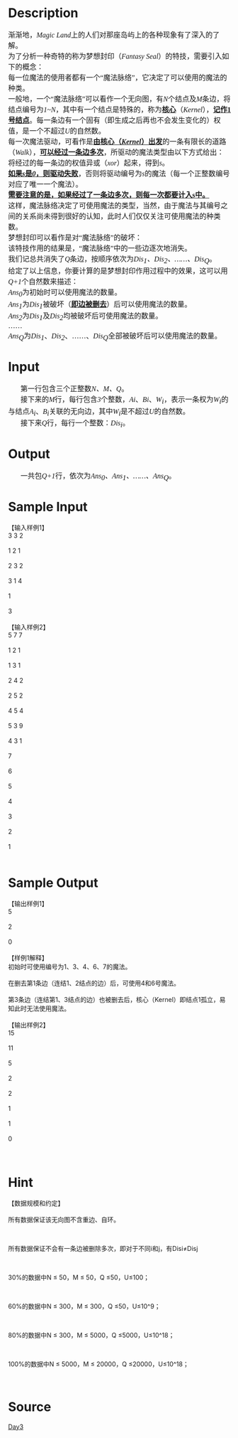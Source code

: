 
# Description

<div class="content"><h2 style="margin-top: 0pt; margin-bottom: 0pt"><span style="font-weight: normal; font-size: 12pt; font-style: italic; font-family: &#39;Times New Roman&#39;; mso-spacerun: &#39;yes&#39;"><o:p></o:p></span></h2>
<p class="p0" style="margin-top: 0pt; margin-bottom: 0pt; text-align: left"><span style="font-size: 12pt; font-family: &#39;宋体&#39;; mso-spacerun: &#39;yes&#39;">渐渐地，</span><span style="font-size: 12pt; font-style: italic; font-family: &#39;宋体&#39;; mso-spacerun: &#39;yes&#39;">Magic Land</span><span style="font-size: 12pt; font-family: &#39;宋体&#39;; mso-spacerun: &#39;yes&#39;">上的人们对那座岛屿上的各种现象有了深入的了解。</span><span style="font-size: 12pt; font-family: &#39;Times New Roman&#39;; mso-spacerun: &#39;yes&#39;"><o:p></o:p></span></p>
<p class="p0" style="margin-top: 0pt; margin-bottom: 0pt; text-align: left"><span style="font-size: 12pt; font-family: &#39;Times New Roman&#39;; mso-spacerun: &#39;yes&#39;"><o:p></o:p></span></p>
<p class="p0" style="margin-top: 0pt; margin-bottom: 0pt; text-align: left"><span style="font-size: 12pt; font-family: &#39;宋体&#39;; mso-spacerun: &#39;yes&#39;">为了分析一种奇特的称为梦想封印（</span><span style="font-size: 12pt; font-style: italic; font-family: &#39;宋体&#39;; mso-spacerun: &#39;yes&#39;">Fantasy Seal</span><span style="font-size: 12pt; font-family: &#39;宋体&#39;; mso-spacerun: &#39;yes&#39;">）的特技，需要引入如下的概念：</span><span style="font-size: 12pt; font-family: &#39;Times New Roman&#39;; mso-spacerun: &#39;yes&#39;"><o:p></o:p></span></p>
<p class="p0" style="margin-top: 0pt; margin-bottom: 0pt; text-align: left"><span style="font-size: 12pt; font-family: &#39;宋体&#39;; mso-spacerun: &#39;yes&#39;">每一位魔法的使用者都有一个“魔法脉络”，它决定了可以使用的魔法的种类。</span><span style="font-size: 12pt; font-family: &#39;Times New Roman&#39;; mso-spacerun: &#39;yes&#39;"><o:p></o:p></span></p>
<p class="p0" style="margin-top: 0pt; margin-bottom: 0pt; text-align: left"><span style="font-size: 12pt; font-family: &#39;宋体&#39;; mso-spacerun: &#39;yes&#39;">一般地，一个“魔法脉络”可以看作一个无向图，有</span><span style="font-size: 12pt; font-style: italic; font-family: &#39;宋体&#39;; mso-spacerun: &#39;yes&#39;">N</span><span style="font-size: 12pt; font-family: &#39;宋体&#39;; mso-spacerun: &#39;yes&#39;">个结点及</span><span style="font-size: 12pt; font-style: italic; font-family: &#39;宋体&#39;; mso-spacerun: &#39;yes&#39;">M</span><span style="font-size: 12pt; font-family: &#39;宋体&#39;; mso-spacerun: &#39;yes&#39;">条边，将结点编号为</span><span style="font-size: 12pt; font-style: italic; font-family: &#39;宋体&#39;; mso-spacerun: &#39;yes&#39;">1~N</span><span style="font-size: 12pt; font-family: &#39;宋体&#39;; mso-spacerun: &#39;yes&#39;">，其中有一个结点是特殊的，称为</span><span style="font-weight: bold; font-size: 12pt; font-family: &#39;宋体&#39;; text-decoration: underline; mso-spacerun: &#39;yes&#39;">核心</span><span style="font-size: 12pt; font-family: &#39;宋体&#39;; mso-spacerun: &#39;yes&#39;">（</span><span style="font-size: 12pt; font-style: italic; font-family: &#39;宋体&#39;; mso-spacerun: &#39;yes&#39;">Kernel</span><span style="font-size: 12pt; font-family: &#39;宋体&#39;; mso-spacerun: &#39;yes&#39;">），</span><span style="font-weight: bold; font-size: 12pt; font-family: &#39;宋体&#39;; text-decoration: underline; mso-spacerun: &#39;yes&#39;">记作<font face="Times New Roman">1</font><font face="宋体">号结点</font></span><span style="font-size: 12pt; font-family: &#39;宋体&#39;; mso-spacerun: &#39;yes&#39;">。每一条边有一个固有（即生成之后再也不会发生变化的）权值，是一个不超过</span><span style="font-size: 12pt; font-style: italic; font-family: &#39;宋体&#39;; mso-spacerun: &#39;yes&#39;">U</span><span style="font-size: 12pt; font-family: &#39;宋体&#39;; mso-spacerun: &#39;yes&#39;">的自然数。</span><span style="font-size: 12pt; font-family: &#39;Times New Roman&#39;; mso-spacerun: &#39;yes&#39;"><o:p></o:p></span></p>
<p class="p0" style="margin-top: 0pt; margin-bottom: 0pt; text-align: left"><span style="font-size: 12pt; font-family: &#39;宋体&#39;; mso-spacerun: &#39;yes&#39;">每一次魔法驱动，可看作是</span><span style="font-weight: bold; font-size: 12pt; font-family: &#39;宋体&#39;; text-decoration: underline; mso-spacerun: &#39;yes&#39;">由核心（</span><span style="font-weight: bold; font-size: 12pt; font-style: italic; font-family: &#39;宋体&#39;; text-decoration: underline; mso-spacerun: &#39;yes&#39;">Kernel</span><span style="font-weight: bold; font-size: 12pt; font-family: &#39;宋体&#39;; text-decoration: underline; mso-spacerun: &#39;yes&#39;">）出发</span><span style="font-size: 12pt; font-family: &#39;宋体&#39;; mso-spacerun: &#39;yes&#39;">的一条有限长的道路（</span><span style="font-size: 12pt; font-style: italic; font-family: &#39;宋体&#39;; mso-spacerun: &#39;yes&#39;">Walk</span><span style="font-size: 12pt; font-family: &#39;宋体&#39;; mso-spacerun: &#39;yes&#39;">），</span><span style="font-weight: bold; font-size: 12pt; font-family: &#39;宋体&#39;; text-decoration: underline; mso-spacerun: &#39;yes&#39;">可以经过一条边多次</span><span style="font-size: 12pt; font-family: &#39;宋体&#39;; mso-spacerun: &#39;yes&#39;">，所驱动的魔法类型由以下方式给出：</span><span style="font-size: 12pt; font-family: &#39;Times New Roman&#39;; mso-spacerun: &#39;yes&#39;"><o:p></o:p></span></p>
<p class="p0" style="margin-top: 0pt; margin-bottom: 0pt; text-align: left"><span style="font-size: 12pt; font-family: &#39;宋体&#39;; mso-spacerun: &#39;yes&#39;">将经过的每一条边的权值异或（</span><span style="font-size: 12pt; font-style: italic; font-family: &#39;宋体&#39;; mso-spacerun: &#39;yes&#39;">xor</span><span style="font-size: 12pt; font-family: &#39;宋体&#39;; mso-spacerun: &#39;yes&#39;">）起来，得到</span><span style="font-size: 12pt; font-style: italic; font-family: &#39;宋体&#39;; mso-spacerun: &#39;yes&#39;">s</span><span style="font-size: 12pt; font-family: &#39;宋体&#39;; mso-spacerun: &#39;yes&#39;">。</span><span style="font-size: 12pt; font-family: &#39;Times New Roman&#39;; mso-spacerun: &#39;yes&#39;"><o:p></o:p></span></p>
<p class="p0" style="margin-top: 0pt; margin-bottom: 0pt; text-align: left"><span style="font-weight: bold; font-size: 12pt; font-family: &#39;宋体&#39;; text-decoration: underline; mso-spacerun: &#39;yes&#39;">如果</span><span style="font-weight: bold; font-size: 12pt; font-style: italic; font-family: &#39;宋体&#39;; text-decoration: underline; mso-spacerun: &#39;yes&#39;">s</span><span style="font-weight: bold; font-size: 12pt; font-family: &#39;宋体&#39;; text-decoration: underline; mso-spacerun: &#39;yes&#39;">是</span><span style="font-weight: bold; font-size: 12pt; font-style: italic; font-family: &#39;宋体&#39;; text-decoration: underline; mso-spacerun: &#39;yes&#39;">0</span><span style="font-weight: bold; font-size: 12pt; font-family: &#39;宋体&#39;; text-decoration: underline; mso-spacerun: &#39;yes&#39;">，则驱动失败</span><span style="font-size: 12pt; font-family: &#39;宋体&#39;; mso-spacerun: &#39;yes&#39;">，否则将驱动编号为</span><span style="font-size: 12pt; font-style: italic; font-family: &#39;宋体&#39;; mso-spacerun: &#39;yes&#39;">s</span><span style="font-size: 12pt; font-family: &#39;宋体&#39;; mso-spacerun: &#39;yes&#39;">的魔法（每一个正整数编号对应了唯一一个魔法）。</span><span style="font-size: 12pt; font-family: &#39;Times New Roman&#39;; mso-spacerun: &#39;yes&#39;"><o:p></o:p></span></p>
<p class="p0" style="margin-top: 0pt; margin-bottom: 0pt; text-align: left"><span style="font-weight: bold; font-size: 12pt; font-family: &#39;宋体&#39;; text-decoration: underline; mso-spacerun: &#39;yes&#39;">需要注意的是，如果经过了一条边多次，则每一次都要计入<font face="Times New Roman">s</font><font face="宋体">中。</font></span><span style="font-weight: bold; font-size: 12pt; font-family: &#39;Times New Roman&#39;; text-decoration: underline; mso-spacerun: &#39;yes&#39;"><o:p></o:p></span></p>
<p class="p0" style="margin-top: 0pt; margin-bottom: 0pt; text-align: left"><span style="font-size: 12pt; font-family: &#39;宋体&#39;; mso-spacerun: &#39;yes&#39;">这样，魔法脉络决定了可使用魔法的类型，当然，由于魔法与其编号之间的关系尚未得到很好的认知，此时人们仅仅关注可使用魔法的种类数。</span><span style="font-size: 12pt; font-family: &#39;Times New Roman&#39;; mso-spacerun: &#39;yes&#39;"><o:p></o:p></span></p>
<p class="p0" style="margin-top: 0pt; margin-bottom: 0pt; text-align: left"><span style="font-size: 12pt; font-family: &#39;Times New Roman&#39;; mso-spacerun: &#39;yes&#39;"><o:p></o:p></span></p>
<p class="p0" style="margin-top: 0pt; margin-bottom: 0pt; text-align: left"><span style="font-size: 12pt; font-family: &#39;宋体&#39;; mso-spacerun: &#39;yes&#39;">梦想封印可以看作是对“魔法脉络”的破坏：</span><span style="font-size: 12pt; font-family: &#39;Times New Roman&#39;; mso-spacerun: &#39;yes&#39;"><o:p></o:p></span></p>
<p class="p0" style="margin-top: 0pt; margin-bottom: 0pt; text-align: left"><span style="font-size: 12pt; font-family: &#39;宋体&#39;; mso-spacerun: &#39;yes&#39;">该特技作用的结果是，“魔法脉络”中的一些边逐次地消失。</span><span style="font-size: 12pt; font-family: &#39;宋体&#39;; mso-spacerun: &#39;yes&#39;"> </span><span style="font-size: 12pt; font-family: &#39;Times New Roman&#39;; mso-spacerun: &#39;yes&#39;"><o:p></o:p></span></p>
<p class="p0" style="margin-top: 0pt; margin-bottom: 0pt; text-align: left"><span style="font-size: 12pt; font-family: &#39;宋体&#39;; mso-spacerun: &#39;yes&#39;">我们记总共消失了</span><span style="font-size: 12pt; font-style: italic; font-family: &#39;宋体&#39;; mso-spacerun: &#39;yes&#39;">Q</span><span style="font-size: 12pt; font-family: &#39;宋体&#39;; mso-spacerun: &#39;yes&#39;">条边，按顺序依次为</span><span style="font-size: 12pt; font-style: italic; font-family: &#39;宋体&#39;; mso-spacerun: &#39;yes&#39;">Dis</span><span style="font-size: 12pt; vertical-align: sub; font-style: italic; font-family: &#39;宋体&#39;; mso-spacerun: &#39;yes&#39;">1</span><span style="font-size: 12pt; font-style: italic; font-family: &#39;宋体&#39;; mso-spacerun: &#39;yes&#39;">、<font face="Times New Roman">Dis</font></span><span style="font-size: 12pt; vertical-align: sub; font-style: italic; font-family: &#39;宋体&#39;; mso-spacerun: &#39;yes&#39;">2</span><span style="font-size: 12pt; font-style: italic; font-family: &#39;宋体&#39;; mso-spacerun: &#39;yes&#39;">、……、<font face="Times New Roman">Dis</font></span><span style="font-size: 12pt; vertical-align: sub; font-style: italic; font-family: &#39;宋体&#39;; mso-spacerun: &#39;yes&#39;">Q</span><span style="font-size: 12pt; font-family: &#39;宋体&#39;; mso-spacerun: &#39;yes&#39;">。</span><span style="font-size: 12pt; font-family: &#39;Times New Roman&#39;; mso-spacerun: &#39;yes&#39;"><o:p></o:p></span></p>
<p class="p0" style="margin-top: 0pt; margin-bottom: 0pt; text-align: left"><span style="font-size: 12pt; font-family: &#39;Times New Roman&#39;; mso-spacerun: &#39;yes&#39;"><o:p></o:p></span></p>
<p class="p0" style="margin-top: 0pt; margin-bottom: 0pt; text-align: left"><span style="font-size: 12pt; font-family: &#39;宋体&#39;; mso-spacerun: &#39;yes&#39;">给定了以上信息，你要计算的是梦想封印作用过程中的效果，这可以用</span><span style="font-size: 12pt; font-style: italic; font-family: &#39;宋体&#39;; mso-spacerun: &#39;yes&#39;">Q+1</span><span style="font-size: 12pt; font-family: &#39;宋体&#39;; mso-spacerun: &#39;yes&#39;">个自然数来描述：</span><span style="font-size: 12pt; font-family: &#39;Times New Roman&#39;; mso-spacerun: &#39;yes&#39;"><o:p></o:p></span></p>
<p class="p0" style="margin-top: 0pt; margin-bottom: 0pt; text-align: left"><span style="font-size: 12pt; font-style: italic; font-family: &#39;宋体&#39;; mso-spacerun: &#39;yes&#39;">Ans</span><span style="font-size: 12pt; vertical-align: sub; font-style: italic; font-family: &#39;宋体&#39;; mso-spacerun: &#39;yes&#39;">0</span><span style="font-size: 12pt; font-family: &#39;宋体&#39;; mso-spacerun: &#39;yes&#39;">为初始时可以使用魔法的数量。</span><span style="font-size: 12pt; font-family: &#39;Times New Roman&#39;; mso-spacerun: &#39;yes&#39;"><o:p></o:p></span></p>
<p class="p0" style="margin-top: 0pt; margin-bottom: 0pt; text-align: left"><span style="font-size: 12pt; font-style: italic; font-family: &#39;宋体&#39;; mso-spacerun: &#39;yes&#39;">Ans</span><span style="font-size: 12pt; vertical-align: sub; font-style: italic; font-family: &#39;宋体&#39;; mso-spacerun: &#39;yes&#39;">1</span><span style="font-size: 12pt; font-family: &#39;宋体&#39;; mso-spacerun: &#39;yes&#39;">为</span><span style="font-size: 12pt; font-style: italic; font-family: &#39;宋体&#39;; mso-spacerun: &#39;yes&#39;">Dis</span><span style="font-size: 12pt; vertical-align: sub; font-style: italic; font-family: &#39;宋体&#39;; mso-spacerun: &#39;yes&#39;">1</span><span style="font-size: 12pt; font-family: &#39;宋体&#39;; mso-spacerun: &#39;yes&#39;">被破坏（</span><span style="font-weight: bold; font-size: 12pt; font-family: &#39;宋体&#39;; text-decoration: underline; mso-spacerun: &#39;yes&#39;">即边被删去</span><span style="font-size: 12pt; font-family: &#39;宋体&#39;; mso-spacerun: &#39;yes&#39;">）后可以使用魔法的数量。</span><span style="font-size: 12pt; font-family: &#39;Times New Roman&#39;; mso-spacerun: &#39;yes&#39;"><o:p></o:p></span></p>
<p class="p0" style="margin-top: 0pt; margin-bottom: 0pt; text-align: left"><span style="font-size: 12pt; font-style: italic; font-family: &#39;宋体&#39;; mso-spacerun: &#39;yes&#39;">Ans</span><span style="font-size: 12pt; vertical-align: sub; font-style: italic; font-family: &#39;宋体&#39;; mso-spacerun: &#39;yes&#39;">2</span><span style="font-size: 12pt; font-family: &#39;宋体&#39;; mso-spacerun: &#39;yes&#39;">为</span><span style="font-size: 12pt; font-style: italic; font-family: &#39;宋体&#39;; mso-spacerun: &#39;yes&#39;">Dis</span><span style="font-size: 12pt; vertical-align: sub; font-style: italic; font-family: &#39;宋体&#39;; mso-spacerun: &#39;yes&#39;">1</span><span style="font-size: 12pt; font-family: &#39;宋体&#39;; mso-spacerun: &#39;yes&#39;">及</span><span style="font-size: 12pt; font-style: italic; font-family: &#39;宋体&#39;; mso-spacerun: &#39;yes&#39;">Dis</span><span style="font-size: 12pt; vertical-align: sub; font-style: italic; font-family: &#39;宋体&#39;; mso-spacerun: &#39;yes&#39;">2</span><span style="font-size: 12pt; font-family: &#39;宋体&#39;; mso-spacerun: &#39;yes&#39;">均被破坏后可使用魔法的数量。</span><span style="font-size: 12pt; font-family: &#39;Times New Roman&#39;; mso-spacerun: &#39;yes&#39;"><o:p></o:p></span></p>
<p class="p0" style="margin-top: 0pt; margin-bottom: 0pt; text-align: left"><span style="font-size: 12pt; font-family: &#39;宋体&#39;; mso-spacerun: &#39;yes&#39;">……</span><span style="font-size: 12pt; font-family: &#39;Times New Roman&#39;; mso-spacerun: &#39;yes&#39;"><o:p></o:p></span></p>
<p class="p0" style="margin-top: 0pt; margin-bottom: 0pt; text-align: left"><span style="font-size: 12pt; font-style: italic; font-family: &#39;宋体&#39;; mso-spacerun: &#39;yes&#39;">Ans</span><span style="font-size: 12pt; vertical-align: sub; font-style: italic; font-family: &#39;宋体&#39;; mso-spacerun: &#39;yes&#39;">Q</span><span style="font-size: 12pt; font-family: &#39;宋体&#39;; mso-spacerun: &#39;yes&#39;">为</span><span style="font-size: 12pt; font-style: italic; font-family: &#39;宋体&#39;; mso-spacerun: &#39;yes&#39;">Dis</span><span style="font-size: 12pt; vertical-align: sub; font-style: italic; font-family: &#39;宋体&#39;; mso-spacerun: &#39;yes&#39;">1</span><span style="font-size: 12pt; font-family: &#39;宋体&#39;; mso-spacerun: &#39;yes&#39;">、</span><span style="font-size: 12pt; font-style: italic; font-family: &#39;宋体&#39;; mso-spacerun: &#39;yes&#39;">Dis</span><span style="font-size: 12pt; vertical-align: sub; font-style: italic; font-family: &#39;宋体&#39;; mso-spacerun: &#39;yes&#39;">2</span><span style="font-size: 12pt; font-family: &#39;宋体&#39;; mso-spacerun: &#39;yes&#39;">、……、</span><span style="font-size: 12pt; font-style: italic; font-family: &#39;宋体&#39;; mso-spacerun: &#39;yes&#39;">Dis</span><span style="font-size: 12pt; vertical-align: sub; font-style: italic; font-family: &#39;宋体&#39;; mso-spacerun: &#39;yes&#39;">Q</span><span style="font-size: 12pt; font-family: &#39;宋体&#39;; mso-spacerun: &#39;yes&#39;">全部被破坏后可以使用魔法的数量。</span><span style="font-size: 12pt; font-family: &#39;Times New Roman&#39;; mso-spacerun: &#39;yes&#39;"><o:p></o:p></span></p>
<p class="p0" style="margin-top: 0pt; margin-bottom: 0pt; text-align: left"><span style="font-size: 12pt; font-family: &#39;Times New Roman&#39;; mso-spacerun: &#39;yes&#39;"><o:p></o:p></span></p>
<p class="p0" style="margin-top: 0pt; margin-bottom: 0pt; text-align: left"><span style="font-size: 12pt; font-family: &#39;Times New Roman&#39;; mso-spacerun: &#39;yes&#39;"><o:p></o:p></span></p>
<p class="p0" style="margin-top: 0pt; margin-bottom: 0pt; text-align: left"><span style="font-size: 12pt; font-family: &#39;Times New Roman&#39;; mso-spacerun: &#39;yes&#39;"><o:p></o:p></span></p>
<p class="p0" style="margin-top: 0pt; margin-bottom: 0pt; text-align: left"><span style="font-size: 12pt; font-family: &#39;Times New Roman&#39;; mso-spacerun: &#39;yes&#39;"><o:p></o:p></span></p>
<p class="p0" style="margin-top: 0pt; margin-bottom: 0pt; text-align: left"><span style="font-size: 12pt; font-family: &#39;Times New Roman&#39;; mso-spacerun: &#39;yes&#39;"><o:p></o:p></span></p>
<p class="p0" style="margin-top: 0pt; margin-bottom: 0pt; text-align: left"><span style="font-size: 12pt; font-family: &#39;Times New Roman&#39;; mso-spacerun: &#39;yes&#39;"><o:p></o:p></span></p>
<p class="p0" style="margin-top: 0pt; margin-bottom: 0pt; text-align: left"><span style="font-size: 12pt; font-family: &#39;Times New Roman&#39;; mso-spacerun: &#39;yes&#39;"><o:p></o:p></span></p>
<p class="p0" style="margin-top: 0pt; margin-bottom: 0pt; text-indent: 21pt"><span style="font-size: 12pt; font-family: &#39;Times New Roman&#39;; mso-spacerun: &#39;yes&#39;"><o:p></o:p></span></p>
<!--EndFragment--></div>

# Input

<div class="content"><p class="p0" style="margin-top: 0pt; margin-bottom: 0pt; text-indent: 21pt"><span style="font-size: 12pt; font-family: &#39;Times New Roman&#39;; mso-spacerun: &#39;yes&#39;">第一行包含</span><span style="font-size: 12pt; font-family: &#39;宋体&#39;; mso-spacerun: &#39;yes&#39;">三</span><span style="font-size: 12pt; font-family: &#39;Times New Roman&#39;; mso-spacerun: &#39;yes&#39;">个</span><span style="font-size: 12pt; font-family: &#39;宋体&#39;; mso-spacerun: &#39;yes&#39;">正</span><span style="font-size: 12pt; font-family: &#39;Times New Roman&#39;; mso-spacerun: &#39;yes&#39;">整数</span><span style="font-size: 12pt; font-style: italic; font-family: &#39;Times New Roman&#39;; mso-spacerun: &#39;yes&#39;">N</span><span style="font-size: 12pt; font-style: italic; font-family: &#39;宋体&#39;; mso-spacerun: &#39;yes&#39;">、<font face="Times New Roman">M</font><font face="宋体">、</font><font face="Times New Roman">Q</font></span><span style="font-size: 12pt; font-family: &#39;Times New Roman&#39;; mso-spacerun: &#39;yes&#39;">。</span><span style="font-size: 12pt; font-family: &#39;Times New Roman&#39;; mso-spacerun: &#39;yes&#39;"><o:p></o:p></span></p>
<p class="p0" style="margin-top: 0pt; margin-bottom: 0pt; text-indent: 21pt"><span style="font-size: 12pt; font-family: &#39;Times New Roman&#39;; mso-spacerun: &#39;yes&#39;">接下来的</span><span style="font-size: 12pt; font-style: italic; font-family: &#39;宋体&#39;; mso-spacerun: &#39;yes&#39;">M</span><span style="font-size: 12pt; font-family: &#39;宋体&#39;; mso-spacerun: &#39;yes&#39;">行，每行包含</span><span style="font-size: 12pt; font-style: italic; font-family: &#39;宋体&#39;; mso-spacerun: &#39;yes&#39;">3</span><span style="font-size: 12pt; font-family: &#39;宋体&#39;; mso-spacerun: &#39;yes&#39;">个整数，</span><span style="font-size: 12pt; font-style: italic; font-family: &#39;宋体&#39;; mso-spacerun: &#39;yes&#39;">Ai</span><span style="font-size: 12pt; font-family: &#39;宋体&#39;; mso-spacerun: &#39;yes&#39;">、</span><span style="font-size: 12pt; font-style: italic; font-family: &#39;宋体&#39;; mso-spacerun: &#39;yes&#39;">Bi</span><span style="font-size: 12pt; font-family: &#39;宋体&#39;; mso-spacerun: &#39;yes&#39;">、</span><span style="font-size: 12pt; font-style: italic; font-family: &#39;宋体&#39;; mso-spacerun: &#39;yes&#39;">W</span><span style="font-size: 12pt; vertical-align: sub; font-style: italic; font-family: &#39;宋体&#39;; mso-spacerun: &#39;yes&#39;">i</span><span style="font-size: 12pt; font-family: &#39;宋体&#39;; mso-spacerun: &#39;yes&#39;">，表示一条权为</span><span style="font-size: 12pt; font-style: italic; font-family: &#39;宋体&#39;; mso-spacerun: &#39;yes&#39;">W</span><span style="font-size: 12pt; vertical-align: sub; font-style: italic; font-family: &#39;宋体&#39;; mso-spacerun: &#39;yes&#39;">i</span><span style="font-size: 12pt; font-family: &#39;宋体&#39;; mso-spacerun: &#39;yes&#39;">的与结点</span><span style="font-size: 12pt; font-style: italic; font-family: &#39;宋体&#39;; mso-spacerun: &#39;yes&#39;">A</span><span style="font-size: 12pt; vertical-align: sub; font-style: italic; font-family: &#39;宋体&#39;; mso-spacerun: &#39;yes&#39;">i</span><span style="font-size: 12pt; font-family: &#39;宋体&#39;; mso-spacerun: &#39;yes&#39;">、</span><span style="font-size: 12pt; font-style: italic; font-family: &#39;宋体&#39;; mso-spacerun: &#39;yes&#39;">B</span><span style="font-size: 12pt; vertical-align: sub; font-style: italic; font-family: &#39;宋体&#39;; mso-spacerun: &#39;yes&#39;">i</span><span style="font-size: 12pt; font-family: &#39;宋体&#39;; mso-spacerun: &#39;yes&#39;">关联的无向边，其中</span><span style="font-size: 12pt; font-style: italic; font-family: &#39;宋体&#39;; mso-spacerun: &#39;yes&#39;">W</span><span style="font-size: 12pt; vertical-align: sub; font-style: italic; font-family: &#39;宋体&#39;; mso-spacerun: &#39;yes&#39;">i</span><span style="font-size: 12pt; font-family: &#39;宋体&#39;; mso-spacerun: &#39;yes&#39;">是不超过</span><span style="font-size: 12pt; font-style: italic; font-family: &#39;宋体&#39;; mso-spacerun: &#39;yes&#39;">U</span><span style="font-size: 12pt; font-family: &#39;宋体&#39;; mso-spacerun: &#39;yes&#39;">的自然数。</span><span style="font-size: 12pt; font-family: &#39;Times New Roman&#39;; mso-spacerun: &#39;yes&#39;"><o:p></o:p></span></p>
<p class="p0" style="margin-top: 0pt; margin-bottom: 0pt; text-indent: 21pt"><span style="font-size: 12pt; font-family: &#39;宋体&#39;; mso-spacerun: &#39;yes&#39;">接下来</span><span style="font-size: 12pt; font-style: italic; font-family: &#39;宋体&#39;; mso-spacerun: &#39;yes&#39;">Q</span><span style="font-size: 12pt; font-family: &#39;宋体&#39;; mso-spacerun: &#39;yes&#39;">行，每行一个整数：</span><span style="font-size: 12pt; font-style: italic; font-family: &#39;宋体&#39;; mso-spacerun: &#39;yes&#39;">Dis</span><span style="font-size: 12pt; vertical-align: sub; font-style: italic; font-family: &#39;宋体&#39;; mso-spacerun: &#39;yes&#39;">i</span><span style="font-size: 12pt; font-family: &#39;宋体&#39;; mso-spacerun: &#39;yes&#39;">。</span><span style="font-size: 12pt; font-family: &#39;Times New Roman&#39;; mso-spacerun: &#39;yes&#39;"><o:p></o:p></span></p>
<p class="p0" style="margin-top: 0pt; margin-bottom: 0pt; text-indent: 21pt"><span style="font-size: 12pt; font-family: &#39;Times New Roman&#39;; mso-spacerun: &#39;yes&#39;"><o:p></o:p></span></p></div>

# Output

<div class="content"><p class="p0" style="margin-top: 0pt; margin-bottom: 0pt; text-indent: 21pt"><span style="font-size: 12pt; font-family: &#39;宋体&#39;; mso-spacerun: &#39;yes&#39;">一共包</span><span style="font-size: 12pt; font-style: italic; font-family: &#39;宋体&#39;; mso-spacerun: &#39;yes&#39;">Q+1</span><span style="font-size: 12pt; font-family: &#39;宋体&#39;; mso-spacerun: &#39;yes&#39;">行，依次为</span><span style="font-size: 12pt; font-style: italic; font-family: &#39;宋体&#39;; mso-spacerun: &#39;yes&#39;">Ans</span><span style="font-size: 12pt; vertical-align: sub; font-style: italic; font-family: &#39;宋体&#39;; mso-spacerun: &#39;yes&#39;">0</span><span style="font-size: 12pt; font-style: italic; font-family: &#39;宋体&#39;; mso-spacerun: &#39;yes&#39;">、<font face="Times New Roman">Ans</font></span><span style="font-size: 12pt; vertical-align: sub; font-style: italic; font-family: &#39;宋体&#39;; mso-spacerun: &#39;yes&#39;">1</span><span style="font-size: 12pt; font-style: italic; font-family: &#39;宋体&#39;; mso-spacerun: &#39;yes&#39;">、……、<font face="Times New Roman">Ans</font></span><span style="font-size: 12pt; vertical-align: sub; font-style: italic; font-family: &#39;宋体&#39;; mso-spacerun: &#39;yes&#39;">Q</span><span style="font-size: 12pt; font-family: &#39;宋体&#39;; mso-spacerun: &#39;yes&#39;">。</span><span style="font-size: 12pt; font-family: &#39;Times New Roman&#39;; mso-spacerun: &#39;yes&#39;"><o:p></o:p></span></p>
<h2 style="margin-top: 0pt; margin-bottom: 0pt"><span style="font-size: 12pt; font-family: &#39;Times New Roman&#39;; mso-spacerun: &#39;yes&#39;"><o:p></o:p></span></h2></div>

# Sample Input

<div class="content"><span class="sampledata">【输入样例1】<br/>
3 3 2<br/>
<br/>
1 2 1<br/>
<br/>
2 3 2<br/>
<br/>
3 1 4<br/>
<br/>
1<br/>
<br/>
3<br/>
<br/>
【输入样例2】<br/>
5 7 7<br/>
<br/>
1 2 1<br/>
<br/>
1 3 1<br/>
<br/>
2 4 2<br/>
<br/>
2 5 2<br/>
<br/>
4 5 4<br/>
<br/>
5 3 9<br/>
<br/>
4 3 1<br/>
<br/>
7<br/>
<br/>
6<br/>
<br/>
5<br/>
<br/>
4<br/>
<br/>
3<br/>
<br/>
2<br/>
<br/>
1<br/>
<br/>
</span></div>

# Sample Output

<div class="content"><span class="sampledata">【输出样例1】<br/>
5<br/>
<br/>
2<br/>
<br/>
0<br/>
<br/>
【样例1解释】<br/>
初始时可使用编号为1、3、4、6、7的魔法。<br/>
<br/>
在删去第1条边（连结1、2结点的边）后，可使用4和6号魔法。<br/>
<br/>
第3条边（连结第1、3结点的边）也被删去后，核心（Kernel）即结点1孤立，易知此时无法使用魔法。<br/>
<br/>
【输出样例2】<br/>
15<br/>
<br/>
11<br/>
<br/>
5<br/>
<br/>
2<br/>
<br/>
2<br/>
<br/>
1<br/>
<br/>
1<br/>
<br/>
0<br/>
<br/>
<br/>
</span></div>

# Hint

<div class="content"><p></p><p>【数据规模和约定】<br/><br/>
所有数据保证该无向图不含重边、自环。</p><br/>
<p>所有数据保证不会有一条边被删除多次，即对于不同i和j，有Disi≠Disj</p><br/>
<p>30%的数据中N ≤ 50，M ≤ 50，Q ≤50，U≤100；</p><br/>
<p>60%的数据中N ≤ 300，M ≤ 300，Q ≤50，U≤10^9；</p><br/>
<p>80%的数据中N ≤ 300，M ≤ 5000，Q ≤5000，U≤10^18；</p><br/>
<p>100%的数据中N ≤ 5000，M ≤ 20000，Q ≤20000，U≤10^18；</p><br/>
<p></p><p></p></div>

# Source

<div class="content"><p><a href="problemset.php?search=Day3">Day3</a></p></div>

